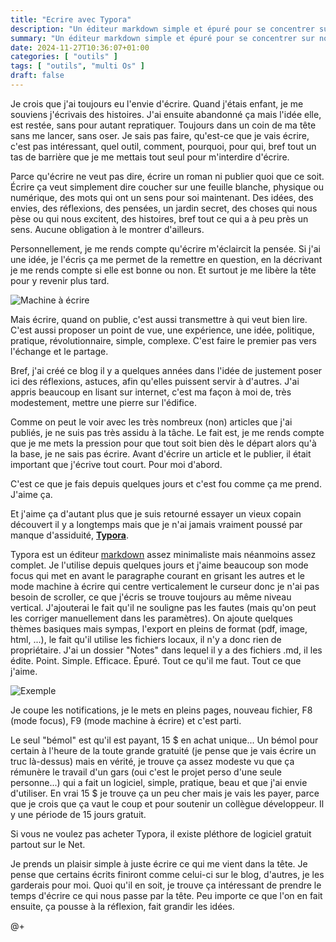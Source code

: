 ```yaml
---
title: "Ecrire avec Typora"
description: "Un éditeur markdown simple et épuré pour se concentrer sur notre écriture"
summary: "Un éditeur markdown simple et épuré pour se concentrer sur notre écriture"
date: 2024-11-27T10:36:07+01:00
categories: [ "outils" ]
tags: [ "outils", "multi Os" ]
draft: false
---
```


Je crois que j'ai toujours eu l'envie d'écrire. Quand j'étais enfant, je me souviens j'écrivais des histoires. J'ai ensuite abandonné ça mais l'idée elle, est restée, sans pour autant repratiquer. Toujours dans un coin de ma tête sans me lancer, sans oser. Je sais pas faire, qu'est-ce que je vais écrire, c'est pas intéressant, quel outil, comment, pourquoi, pour qui, bref tout un tas de barrière que je me mettais tout seul pour m'interdire d'écrire.

Parce qu'écrire ne veut pas dire, écrire un roman ni publier quoi que ce soit. Écrire ça veut simplement dire coucher sur une feuille blanche, physique ou numérique, des mots qui ont un sens pour soi maintenant. Des idées, des envies, des réflexions, des pensées, un jardin secret, des choses qui nous pèse ou qui nous excitent, des histoires, bref tout ce qui a à peu près un sens. Aucune obligation à le montrer d'ailleurs.

Personnellement, je me rends compte qu'écrire m'éclaircit la pensée. Si j'ai une idée, je l'écris ça me permet de la remettre en question, en la décrivant je me rends compte si elle est bonne ou non. Et surtout je me libère la tête pour y revenir plus tard.

![Machine à écrire](/img/typora-1.jpg)

Mais écrire, quand on publie, c'est aussi transmettre à qui veut bien lire. C'est aussi proposer un point de vue, une expérience, une idée, politique, pratique, révolutionnaire, simple, complexe. C'est faire le premier pas vers l'échange et le partage.

Bref, j'ai créé ce blog il y a quelques années dans l'idée de justement poser ici des réflexions, astuces, afin qu'elles puissent servir à d'autres. J'ai appris beaucoup en lisant sur internet, c'est ma façon à moi de, très modestement, mettre une pierre sur l'édifice.

Comme on peut le voir avec les très nombreux (non) articles que j'ai publiés, je ne suis pas très assidu à la tâche. Le fait est, je me rends compte que je me mets la pression pour que tout soit bien dès le départ alors qu'à la base, je ne sais pas écrire. Avant d'écrire un article et le publier, il était important que j'écrive tout court. Pour moi d'abord.

C'est ce que je fais depuis quelques jours et c'est fou comme ça me prend. J'aime ça.

Et j'aime ça d'autant plus que je suis retourné essayer un vieux copain découvert il y a longtemps mais que je n'ai jamais vraiment poussé par manque d'assiduité, **[Typora](https://typora.io/)**.

Typora est un éditeur [markdown](https://docs.framasoft.org/fr/grav/markdown.html) assez minimaliste mais néanmoins assez complet. Je l'utilise depuis quelques jours et j'aime beaucoup son mode focus qui met en avant le paragraphe courant en grisant les autres et le mode machine à écrire qui centre verticalement le curseur donc je n'ai pas besoin de scroller, ce que j'écris se trouve toujours au même niveau vertical. J'ajouterai le fait qu'il ne souligne pas les fautes (mais qu'on peut les corriger manuellement dans les paramètres). On ajoute quelques thèmes basiques mais sympas, l'export en pleins de format (pdf, image, html, ...), le fait qu'il utilise les fichiers locaux, il n'y a donc rien de propriétaire. J'ai un dossier "Notes" dans lequel il y a des fichiers .md, il les édite. Point. Simple. Efficace. Épuré. Tout ce qu'il me faut. Tout ce que j'aime.

![Exemple](/img/typora-2.png)

Je coupe les notifications, je le mets en pleins pages, nouveau fichier, F8 (mode focus), F9 (mode machine à écrire) et c'est parti.

Le seul "bémol" est qu'il est payant, 15 $ en achat unique... Un bémol pour certain à l'heure de la toute grande gratuité (je pense que je vais écrire un truc là-dessus) mais en vérité, je trouve ça assez modeste vu que ça rémunère le travail d'un gars (oui c'est le projet perso d'une seule personne...) qui a fait un logiciel, simple, pratique, beau et que j'ai envie d'utiliser. En vrai 15 $ je trouve ça un peu cher mais je vais les payer, parce que je crois que ça vaut le coup et pour soutenir un collègue développeur. Il y une période de 15 jours gratuit.

Si vous ne voulez pas acheter Typora, il existe pléthore de logiciel gratuit partout sur le Net.

Je prends un plaisir simple à juste écrire ce qui me vient dans la tête. Je pense que certains écrits finiront comme celui-ci sur le blog, d'autres, je les garderais pour moi. Quoi qu'il en soit, je trouve ça intéressant de prendre le temps d'écrire ce qui nous passe par la tête. Peu importe ce que l'on en fait ensuite, ça pousse à la réflexion, fait grandir les idées.

@+